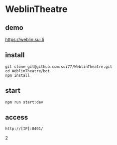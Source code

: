 # WeblinTheatre

## demo
https://weblin.sui.li

## install
    git clone git@github.com:sui77/WeblinTheatre.git
    cd WeblinTheatre/bot
    npm install

## start
    npm run start:dev

## access 
    http://[IP]:8401/

2

